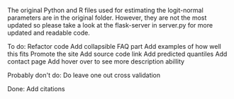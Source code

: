 The original Python and R files used for estimating the logit-normal parameters are in the original folder. However, they are not the most updated so please take a look at the flask-server in server.py for more updated and readable code.
 
To do:
Refactor code
Add collapsible FAQ part
Add examples of how well this fits
Promote the site
Add source code link
Add predicted quantiles
Add contact page
Add hover over to see more description abillity

Probably don't do:
Do leave one out cross validation

Done:
Add citations
